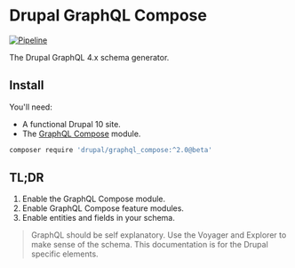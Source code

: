 # Drupal GraphQL Compose

<a href="https://git.drupalcode.org/project/graphql_compose/-/pipelines?page=1&scope=all&ref=2.0.x">![Pipeline](https://git.drupalcode.org/project/graphql_compose/badges/2.0.x/pipeline.svg)</a>

The Drupal GraphQL 4.x schema generator.

## Install

You'll need:

- A functional Drupal 10 site.
- The [GraphQL Compose](https://www.drupal.org/project/graphql_compose) module.

```bash
composer require 'drupal/graphql_compose:^2.0@beta'
```

## TL;DR

1. Enable the GraphQL Compose module.
2. Enable GraphQL Compose feature modules.
3. Enable entities and fields in your schema.

> GraphQL should be self explanatory. Use the Voyager and Explorer to make sense of the schema. This documentation is for the Drupal specific elements.
